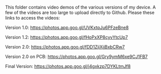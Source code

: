 This folder contains video demos of the various versions of my device. A few of the videos are too large to upload directly to Github. Please these links to access the videos:

 Version 1.0: https://photos.app.goo.gl/UVKxtpJu6PFzeBne8
 
 Version 1.2: https://photos.app.goo.gl/fHoPxXP8cyvYtcUp7
 
 Version 2.0: https://photos.app.goo.gl/fDD1ZjiXjjBxbCRw7
 
 Version 2.0 on PCB: https://photos.app.goo.gl/Gry9ymM6xe9CJ1FB7 
 
 Final Version: https://photos.app.goo.gl/j4gxkzp7DYKLtmJf8
